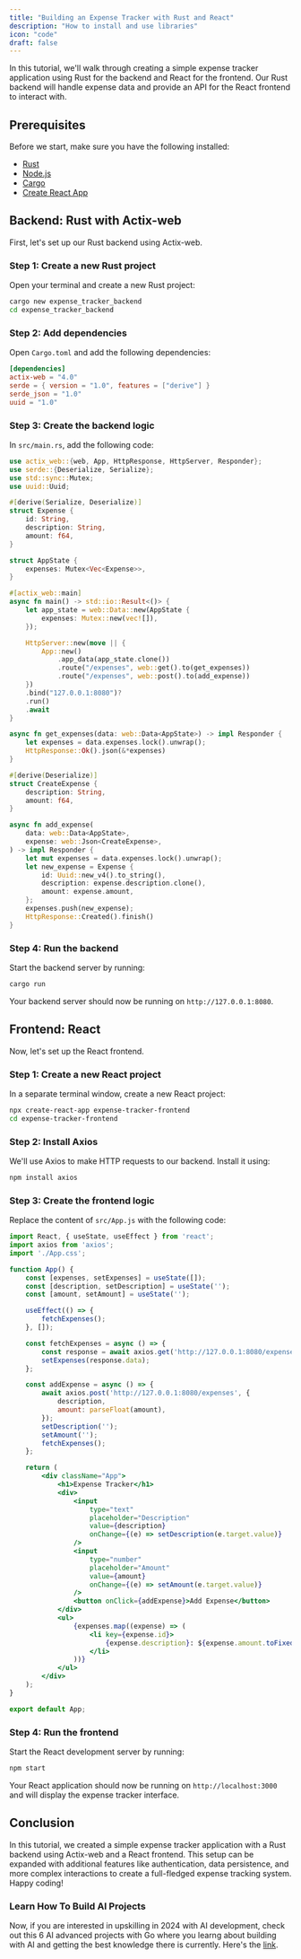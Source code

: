 ```yaml
---
title: "Building an Expense Tracker with Rust and React"
description: "How to install and use libraries"
icon: "code"
draft: false
---
```


In this tutorial, we'll walk through creating a simple expense tracker application using Rust for the backend and React for the frontend. Our Rust backend will handle expense data and provide an API for the React frontend to interact with.

## Prerequisites

Before we start, make sure you have the following installed:

- [Rust](https://www.rust-lang.org/tools/install)
- [Node.js](https://nodejs.org/en/)
- [Cargo](https://doc.rust-lang.org/cargo/getting-started/installation.html)
- [Create React App](https://reactjs.org/docs/create-a-new-react-app.html#create-react-app)

## Backend: Rust with Actix-web

First, let's set up our Rust backend using Actix-web.

### Step 1: Create a new Rust project

Open your terminal and create a new Rust project:

```sh
cargo new expense_tracker_backend
cd expense_tracker_backend
```

### Step 2: Add dependencies

Open `Cargo.toml` and add the following dependencies:

```toml
[dependencies]
actix-web = "4.0"
serde = { version = "1.0", features = ["derive"] }
serde_json = "1.0"
uuid = "1.0"
```

### Step 3: Create the backend logic

In `src/main.rs`, add the following code:

```rust
use actix_web::{web, App, HttpResponse, HttpServer, Responder};
use serde::{Deserialize, Serialize};
use std::sync::Mutex;
use uuid::Uuid;

#[derive(Serialize, Deserialize)]
struct Expense {
    id: String,
    description: String,
    amount: f64,
}

struct AppState {
    expenses: Mutex<Vec<Expense>>,
}

#[actix_web::main]
async fn main() -> std::io::Result<()> {
    let app_state = web::Data::new(AppState {
        expenses: Mutex::new(vec![]),
    });

    HttpServer::new(move || {
        App::new()
            .app_data(app_state.clone())
            .route("/expenses", web::get().to(get_expenses))
            .route("/expenses", web::post().to(add_expense))
    })
    .bind("127.0.0.1:8080")?
    .run()
    .await
}

async fn get_expenses(data: web::Data<AppState>) -> impl Responder {
    let expenses = data.expenses.lock().unwrap();
    HttpResponse::Ok().json(&*expenses)
}

#[derive(Deserialize)]
struct CreateExpense {
    description: String,
    amount: f64,
}

async fn add_expense(
    data: web::Data<AppState>,
    expense: web::Json<CreateExpense>,
) -> impl Responder {
    let mut expenses = data.expenses.lock().unwrap();
    let new_expense = Expense {
        id: Uuid::new_v4().to_string(),
        description: expense.description.clone(),
        amount: expense.amount,
    };
    expenses.push(new_expense);
    HttpResponse::Created().finish()
}
```

### Step 4: Run the backend

Start the backend server by running:

```sh
cargo run
```

Your backend server should now be running on `http://127.0.0.1:8080`.

## Frontend: React

Now, let's set up the React frontend.

### Step 1: Create a new React project

In a separate terminal window, create a new React project:

```sh
npx create-react-app expense-tracker-frontend
cd expense-tracker-frontend
```

### Step 2: Install Axios

We'll use Axios to make HTTP requests to our backend. Install it using:

```sh
npm install axios
```

### Step 3: Create the frontend logic

Replace the content of `src/App.js` with the following code:

```jsx
import React, { useState, useEffect } from 'react';
import axios from 'axios';
import './App.css';

function App() {
    const [expenses, setExpenses] = useState([]);
    const [description, setDescription] = useState('');
    const [amount, setAmount] = useState('');

    useEffect(() => {
        fetchExpenses();
    }, []);

    const fetchExpenses = async () => {
        const response = await axios.get('http://127.0.0.1:8080/expenses');
        setExpenses(response.data);
    };

    const addExpense = async () => {
        await axios.post('http://127.0.0.1:8080/expenses', {
            description,
            amount: parseFloat(amount),
        });
        setDescription('');
        setAmount('');
        fetchExpenses();
    };

    return (
        <div className="App">
            <h1>Expense Tracker</h1>
            <div>
                <input
                    type="text"
                    placeholder="Description"
                    value={description}
                    onChange={(e) => setDescription(e.target.value)}
                />
                <input
                    type="number"
                    placeholder="Amount"
                    value={amount}
                    onChange={(e) => setAmount(e.target.value)}
                />
                <button onClick={addExpense}>Add Expense</button>
            </div>
            <ul>
                {expenses.map((expense) => (
                    <li key={expense.id}>
                        {expense.description}: ${expense.amount.toFixed(2)}
                    </li>
                ))}
            </ul>
        </div>
    );
}

export default App;
```

### Step 4: Run the frontend

Start the React development server by running:

```sh
npm start
```

Your React application should now be running on `http://localhost:3000` and will display the expense tracker interface.

## Conclusion

In this tutorial, we created a simple expense tracker application with a Rust backend using Actix-web and a React frontend. This setup can be expanded with additional features like authentication, data persistence, and more complex interactions to create a full-fledged expense tracking system. Happy coding!

### Learn How To Build AI Projects

Now, if you are interested in upskilling in 2024 with AI development, check out this 6 AI advanced projects with Go where you learng about building with AI and getting the best knowledge there is currently. Here's the [link](https://akhilsharmatech.gumroad.com/l/zgxqq).

